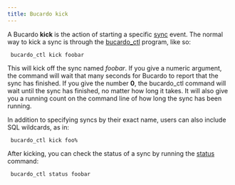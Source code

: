 ```yaml
---
title: Bucardo kick
---
```


A Bucardo **kick** is the action of starting a specific [sync](/sync "wikilink") event. The normal way to kick a sync is through the [bucardo_ctl](/bucardo_ctl "wikilink") program, like so:

` bucardo_ctl kick foobar`

This will kick off the sync named *foobar*. If you give a numeric argument, the command will wait that many seconds for Bucardo to report that the sync has finished. If you give the number **0**, the bucardo_ctl command will wait until the sync has finished, no matter how long it takes. It will also give you a running count on the command line of how long the sync has been running.

In addition to specifying syncs by their exact name, users can also include SQL wildcards, as in:

` bucardo_ctl kick foo%`

After kicking, you can check the status of a sync by running the [status](/status "wikilink") command:

` bucardo_ctl status foobar`

